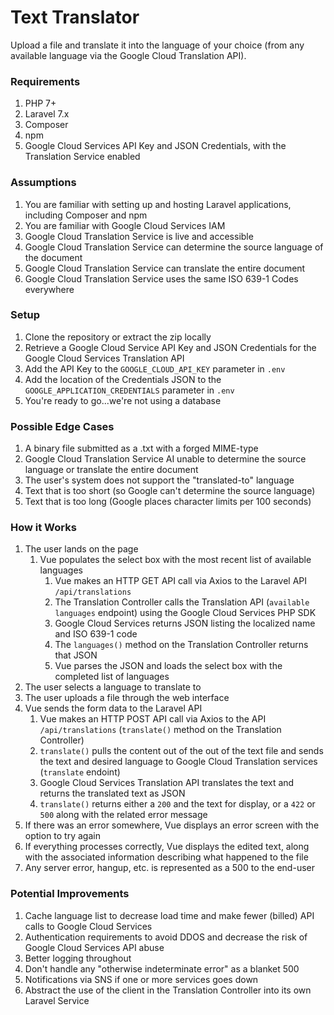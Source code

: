 # Text Translator

Upload a file and translate it into the language of your choice (from any available language via the Google Cloud Translation API).

### Requirements
1. PHP 7+
1. Laravel 7.x
1. Composer
1. npm 
1. Google Cloud Services API Key and JSON Credentials, with the Translation Service enabled

### Assumptions 
1. You are familiar with setting up and hosting Laravel applications, including Composer and npm
1. You are familiar with Google Cloud Services IAM 
1. Google Cloud Translation Service is live and accessible
1. Google Cloud Translation Service can determine the source language of the document
1. Google Cloud Translation Service can translate the entire document
1. Google Cloud Translation Service uses the same ISO 639-1 Codes everywhere

### Setup
1. Clone the repository or extract the zip locally 
1. Retrieve a Google Cloud Service API Key and JSON Credentials for the Google Cloud Services Translation API
1. Add the API Key to the `GOOGLE_CLOUD_API_KEY` parameter in `.env`
1. Add the location of the Credentials JSON to the `GOOGLE_APPLICATION_CREDENTIALS` parameter in `.env`
1. You're ready to go...we're not using a database

### Possible Edge Cases
1. A binary file submitted as a .txt with a forged MIME-type
1. Google Cloud Translation Service AI unable to determine the source language or translate the entire document
1. The user's system does not support the "translated-to" language
1. Text that is too short (so Google can't determine the source language)
1. Text that is too long (Google places character limits per 100 seconds)

### How it Works
1. The user lands on the page
    1. Vue populates the select box with the most recent list of available languages
        1. Vue makes an HTTP GET API call via Axios to the Laravel API `/api/translations`
        1. The Translation Controller calls the Translation API (`available languages` endpoint) using the Google Cloud Services PHP SDK
        1. Google Cloud Services returns JSON listing the localized name and ISO 639-1 code
        1. The `languages()` method on the Translation Controller returns that JSON
        1. Vue parses the JSON and loads the select box with the completed list of languages
1. The user selects a language to translate to
1. The user uploads a file through the web interface 
1. Vue sends the form data to the Laravel API
    1. Vue makes an HTTP POST API call via Axios to the API `/api/translations` (`translate()` method on the Translation Controller)
    1. `translate()` pulls the content out of the out of the text file and sends the text and desired language to Google Cloud Translation services (`translate` endoint)
    1. Google Cloud Services Translation API translates the text and returns the translated text as JSON
    1. `translate()` returns either a `200` and the text for display, or a `422` or `500` along with the related error message
1. If there was an error somewhere, Vue displays an error screen with the option to try again
1. If everything processes correctly, Vue displays the edited text, along with the associated information describing what happened to the file 
1. Any server error, hangup, etc. is represented as a 500 to the end-user

### Potential Improvements
1. Cache language list to decrease load time and make fewer (billed) API calls to Google Cloud Services
1. Authentication requirements to avoid DDOS and decrease the risk of Google Cloud Services API abuse
1. Better logging throughout
1. Don't handle any "otherwise indeterminate error" as a blanket 500
1. Notifications via SNS if one or more services goes down
1. Abstract the use of the client in the Translation Controller into its own Laravel Service
